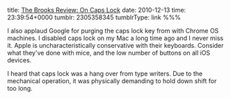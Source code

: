 title: [The Brooks Review: On Caps Lock](http://brooksreview.net/2010/12/caps-lock/)
date: 2010-12-13
time: 23:39:54+0000
tumblr: 2305358345
tumblrType: link
%%%

I also applaud Google for purging the caps lock key from with Chrome OS machines. I disabled caps lock on my Mac a long time ago and I never miss it. Apple is uncharacteristically conservative with their keyboards. Consider what they've done with mice, and the low number of buttons on all iOS devices.  

I heard that caps lock was a hang over from type writers. Due to the mechanical operation, it was physically demanding to hold down shift for too long. 
